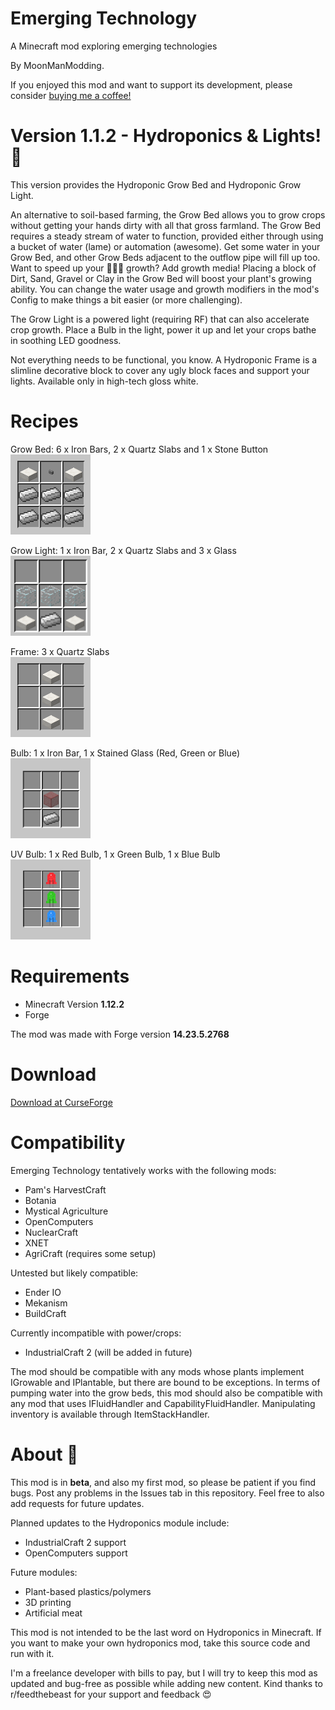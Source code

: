 # Emerging Technology
<p>A Minecraft mod exploring emerging technologies</p>

By MoonManModding.

If you enjoyed this mod and want to support its development, please consider <a href="https://www.buymeacoffee.com/6KXahpF">buying me a coffee!</a>

# Version 1.1.2 - Hydroponics & Lights! 🌱

This version provides the Hydroponic Grow Bed and Hydroponic Grow Light.

An alternative to soil-based farming, the Grow Bed allows you to grow crops without getting your hands dirty with all that gross farmland. The Grow Bed requires a steady stream of water to function, provided either through using a bucket of water (lame) or automation (awesome). Get some water in your Grow Bed, and other Grow Beds adjacent to the outflow pipe will fill up too. Want to speed up your 🌾🌾🌾 growth? Add growth media! Placing a block of Dirt, Sand, Gravel or Clay in the Grow Bed will boost your plant's growing ability. You can change the water usage and growth modifiers in the mod's Config to make things a bit easier (or more challenging).

The Grow Light is a powered light (requiring RF) that can also accelerate crop growth. Place a Bulb in the light, power it up and let your crops bathe in soothing LED goodness.

Not everything needs to be functional, you know. A Hydroponic Frame is a slimline decorative block to cover any ugly block faces and support your lights. Available only in high-tech gloss white.

# Recipes

Grow Bed: 6 x Iron Bars, 2 x Quartz Slabs and 1 x Stone Button
<br>
<img src="/images/HydroponicRecipe.png" alt="Recipe">

Grow Light: 1 x Iron Bar, 2 x Quartz Slabs and 3 x Glass
<br>
<img src="/images/LightRecipe.png" alt="Recipe">

Frame: 3 x Quartz Slabs
<br>
<img src="/images/FrameRecipe.png" alt="Recipe">

Bulb: 1 x Iron Bar, 1 x Stained Glass (Red, Green or Blue)
<br>
<img src="/images/BulbRecipe.png" alt="Recipe">

UV Bulb: 1 x Red Bulb, 1 x Green Bulb, 1 x Blue Bulb
<br>
<img src="/images/UVLightRecipe.png" alt="Recipe">

# Requirements
- Minecraft Version <b>1.12.2</b>
- Forge

The mod was made with Forge version <b>14.23.5.2768</b>

# Download
<a href="https://www.curseforge.com/minecraft/mc-mods/emerging-technology-hydroponics">Download at CurseForge</a>

# Compatibility
Emerging Technology tentatively works with the following mods:

- Pam's HarvestCraft
- Botania
- Mystical Agriculture
- OpenComputers
- NuclearCraft
- XNET
- AgriCraft (requires some setup)

Untested but likely compatible:
- Ender IO
- Mekanism
- BuildCraft

Currently incompatible with power/crops:
- IndustrialCraft 2 (will be added in future)

The mod should be compatible with any mods whose plants implement IGrowable and IPlantable, but there are bound to be exceptions. In terms of pumping water into the grow beds, this mod should also be compatible with any mod that uses IFluidHandler and CapabilityFluidHandler. Manipulating inventory is available through ItemStackHandler. 

# About 🔬

This mod is in <b>beta</b>, and also my first mod, so please be patient if you find bugs. Post any problems in the Issues tab in this repository. Feel free to also add requests for future updates.

Planned updates to the Hydroponics module include:
- IndustrialCraft 2 support
- OpenComputers support

Future modules:
- Plant-based plastics/polymers
- 3D printing
- Artificial meat

This mod is not intended to be the last word on Hydroponics in Minecraft. If you want to make your own hydroponics mod, take this source code and run with it.

I'm a freelance developer with bills to pay, but I will try to keep this mod as updated and bug-free as possible while adding new content. Kind thanks to r/feedthebeast for your support and feedback 😍


